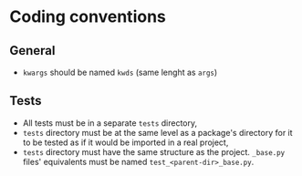 # Coding conventions

## General

- `kwargs` should be named `kwds` (same lenght as `args`)

## Tests

- All tests must be in a separate `tests` directory,
- `tests` directory must be at the same level as a package's directory for
  it to be tested as if it would be imported in a real project,
- `tests` directory must have the same structure as the project. `_base.py`
  files' equivalents must be named `test_<parent-dir>_base.py`.
